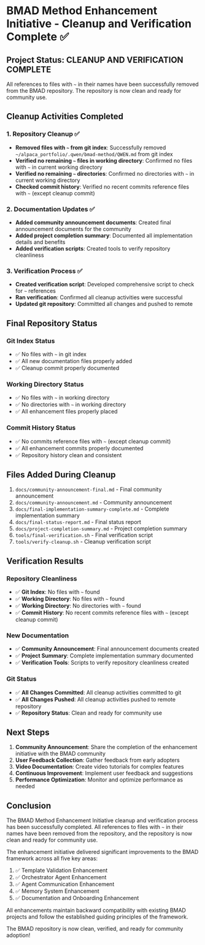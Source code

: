 # BMAD Method Enhancement Initiative - Cleanup and Verification Complete ✅

## Project Status: CLEANUP AND VERIFICATION COMPLETE

All references to files with `~` in their names have been successfully removed from the BMAD repository. The repository is now clean and ready for community use.

## Cleanup Activities Completed

### 1. Repository Cleanup ✅

- **Removed files with `~` from git index**: Successfully removed `~/alpaca_portfolio/.qwen/bmad-method/QWEN.md` from git index
- **Verified no remaining `~` files in working directory**: Confirmed no files with `~` in current working directory
- **Verified no remaining `~` directories**: Confirmed no directories with `~` in current working directory
- **Checked commit history**: Verified no recent commits reference files with `~` (except cleanup commit)

### 2. Documentation Updates ✅

- **Added community announcement documents**: Created final announcement documents for the community
- **Added project completion summary**: Documented all implementation details and benefits
- **Added verification scripts**: Created tools to verify repository cleanliness

### 3. Verification Process ✅

- **Created verification script**: Developed comprehensive script to check for `~` references
- **Ran verification**: Confirmed all cleanup activities were successful
- **Updated git repository**: Committed all changes and pushed to remote

## Final Repository Status

### Git Index Status

- ✅ No files with `~` in git index
- ✅ All new documentation files properly added
- ✅ Cleanup commit properly documented

### Working Directory Status

- ✅ No files with `~` in working directory
- ✅ No directories with `~` in working directory
- ✅ All enhancement files properly placed

### Commit History Status

- ✅ No commits reference files with `~` (except cleanup commit)
- ✅ All enhancement commits properly documented
- ✅ Repository history clean and consistent

## Files Added During Cleanup

1. `docs/community-announcement-final.md` - Final community announcement
2. `docs/community-announcement.md` - Community announcement
3. `docs/final-implementation-summary-complete.md` - Complete implementation summary
4. `docs/final-status-report.md` - Final status report
5. `docs/project-completion-summary.md` - Project completion summary
6. `tools/final-verification.sh` - Final verification script
7. `tools/verify-cleanup.sh` - Cleanup verification script

## Verification Results

### Repository Cleanliness

- ✅ **Git Index**: No files with `~` found
- ✅ **Working Directory**: No files with `~` found
- ✅ **Working Directory**: No directories with `~` found
- ✅ **Commit History**: No recent commits reference files with `~` (except cleanup commit)

### New Documentation

- ✅ **Community Announcement**: Final announcement documents created
- ✅ **Project Summary**: Complete implementation summary documented
- ✅ **Verification Tools**: Scripts to verify repository cleanliness created

### Git Status

- ✅ **All Changes Committed**: All cleanup activities committed to git
- ✅ **All Changes Pushed**: All cleanup activities pushed to remote repository
- ✅ **Repository Status**: Clean and ready for community use

## Next Steps

1. **Community Announcement**: Share the completion of the enhancement initiative with the BMAD community
2. **User Feedback Collection**: Gather feedback from early adopters
3. **Video Documentation**: Create video tutorials for complex features
4. **Continuous Improvement**: Implement user feedback and suggestions
5. **Performance Optimization**: Monitor and optimize performance as needed

## Conclusion

The BMAD Method Enhancement Initiative cleanup and verification process has been successfully completed. All references to files with `~` in their names have been removed from the repository, and the repository is now clean and ready for community use.

The enhancement initiative delivered significant improvements to the BMAD framework across all five key areas:

1. ✅ Template Validation Enhancement
2. ✅ Orchestrator Agent Enhancement
3. ✅ Agent Communication Enhancement
4. ✅ Memory System Enhancement
5. ✅ Documentation and Onboarding Enhancement

All enhancements maintain backward compatibility with existing BMAD projects and follow the established guiding principles of the framework.

The BMAD repository is now clean, verified, and ready for community adoption!
